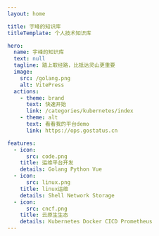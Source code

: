 ```yaml
---
layout: home

title: 宇峰的知识库
titleTemplate: 个人技术知识库

hero:
  name: 宇峰的知识库
  text: null
  tagline: 踏上取经路，比抵达灵山更重要
  image:
    src: /golang.png
    alt: VitePress
  actions:
    - theme: brand
      text: 快速开始
      link: /categories/kubernetes/index
    - theme: alt
      text: 看看我的平台demo
      link: https://ops.gostatus.cn

features:
  - icon:
      src: code.png
    title: 运维平台开发
    details: Golang Python Vue
  - icon:
      src: linux.png
    title: linux运维
    details: Shell Network Storage
  - icon:
      src: cncf.png
    title: 云原生生态
    details: Kubernetes Docker CICD Prometheus
---
```

